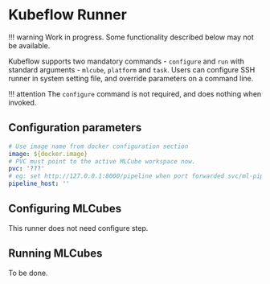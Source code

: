 # Kubeflow Runner

!!! warning
    Work in progress. Some functionality described below may not be available.

Kubeflow supports two mandatory commands - `configure` and `run` with standard arguments - `mlcube`, `platform` and 
`task`. Users can configure SSH runner in system setting file, and override parameters on a command line.

!!! attention
    The `configure` command is not required, and does nothing when invoked.

## Configuration parameters
```yaml
# Use image name from docker configuration section
image: ${docker.image}
# PVC must point to the active MLCube workspace now.
pvc: '???'
# eg: set http://127.0.0.1:8000/pipeline when port forwarded svc/ml-pipeline-ui to port 8000
pipeline_host: ''
```

## Configuring MLCubes
This runner does not need configure step.


## Running MLCubes
To be done.
